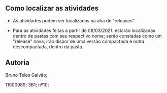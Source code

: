 ## Como localizar as atividades


 * As atividades podem ser localizadas na aba de "releases".

* Para as atividades feitas a partir de 08/03/2021: estarão localizadas dentro de pastas com seu respectivo nome; serão constadas como um "release" nova; irão dispor de uma versão compactada e outra descompactada, dentro da pasta.



## Autoria
Bruno Teles Galvão;

11900989; 3B1; nº10;








